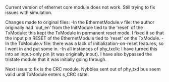 Current version of ethernet core module does not work. Still trying to fix issues with simulation.

Changes made to original files:
	-In the EthernetModule.v file: the author originally had 'out_en' from the InitModule tied to the 'reset' of the TxModule: this kept the TxModule in permanent reset mode. I fixed it so that the input pin RESET of the EthernetModule tied to 'reset' on the TxModule.
	-In the TxModule.v file: there was a lack of initialization-on-reset features, so I went in and put some in. 
	-In all instances of phy_txclk: I have turned this into an input-only pin (it was originally inout). I have also bypassed the tristate module that it was initially going through.
	
Next issue to fix is the CRC module. Nybbles sent out of phy_txd bus seem valid until TxModule enters s_CRC state.